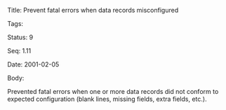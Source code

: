 Title:  Prevent fatal errors when data records misconfigured

Tags:   

Status: 9

Seq:    1.11

Date:   2001-02-05

Body:

Prevented fatal errors when one or more data records did not conform to expected configuration (blank lines, missing fields, extra fields, etc.).
